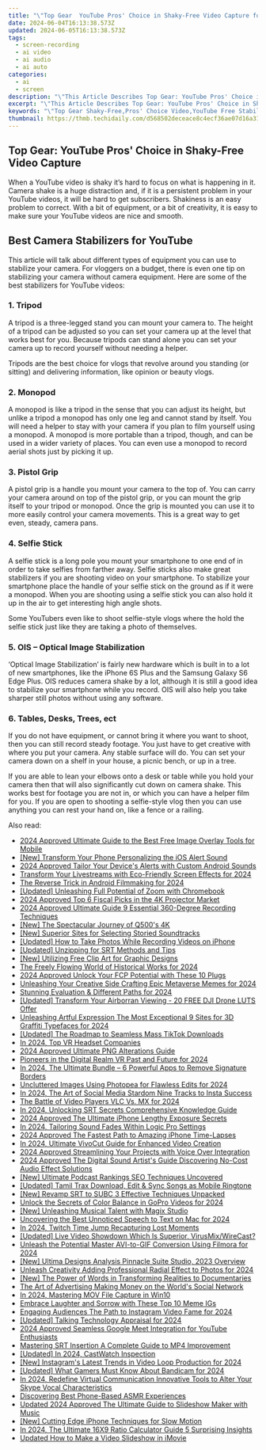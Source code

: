 ```yaml
---
title: "\"Top Gear  YouTube Pros' Choice in Shaky-Free Video Capture for 2024\""
date: 2024-06-04T16:13:38.573Z
updated: 2024-06-05T16:13:38.573Z
tags: 
  - screen-recording
  - ai video
  - ai audio
  - ai auto
categories: 
  - ai
  - screen
description: "\"This Article Describes Top Gear: YouTube Pros' Choice in Shaky-Free Video Capture for 2024\""
excerpt: "\"This Article Describes Top Gear: YouTube Pros' Choice in Shaky-Free Video Capture for 2024\""
keywords: "\"Top Gear Shaky-Free,Pros' Choice Video,YouTube Free Stabilize,Shaky-Free Gear Guide,Shaky Capture Solutions,Best Stabilized Videos,Top Channel No Shake\""
thumbnail: https://thmb.techidaily.com/d568502deceace8c4ecf36ae07d16a3133e76d13956dfbeb425d156edf1af5a5.png
---
```


## Top Gear: YouTube Pros' Choice in Shaky-Free Video Capture

When a YouTube video is shaky it’s hard to focus on what is happening in it. Camera shake is a huge distraction and, if it is a persistent problem in your YouTube videos, it will be hard to get subscribers. Shakiness is an easy problem to correct. With a bit of equipment, or a bit of creativity, it is easy to make sure your YouTube videos are nice and smooth.

## Best Camera Stabilizers for YouTube

This article will talk about different types of equipment you can use to stabilize your camera. For vloggers on a budget, there is even one tip on stabilizing your camera without camera equipment. Here are some of the best stabilizers for YouTube videos:

### 1\. Tripod

A tripod is a three-legged stand you can mount your camera to. The height of a tripod can be adjusted so you can set your camera up at the level that works best for you. Because tripods can stand alone you can set your camera up to record yourself without needing a helper.

Tripods are the best choice for vlogs that revolve around you standing (or sitting) and delivering information, like opinion or beauty vlogs.

### 2\. Monopod

A monopod is like a tripod in the sense that you can adjust its height, but unlike a tripod a monopod has only one leg and cannot stand by itself. You will need a helper to stay with your camera if you plan to film yourself using a monopod. A monopod is more portable than a tripod, though, and can be used in a wider variety of places. You can even use a monopod to record aerial shots just by picking it up.

### 3\. Pistol Grip

A pistol grip is a handle you mount your camera to the top of. You can carry your camera around on top of the pistol grip, or you can mount the grip itself to your tripod or monopod. Once the grip is mounted you can use it to more easily control your camera movements. This is a great way to get even, steady, camera pans.

### 4\. Selfie Stick

A selfie stick is a long pole you mount your smartphone to one end of in order to take selfies from farther away. Selfie sticks also make great stabilizers if you are shooting video on your smartphone. To stabilize your smartphone place the handle of your selfie stick on the ground as if it were a monopod. When you are shooting using a selfie stick you can also hold it up in the air to get interesting high angle shots.

Some YouTubers even like to shoot selfie-style vlogs where the hold the selfie stick just like they are taking a photo of themselves.

### 5\. OIS – Optical Image Stabilization

‘Optical Image Stabilization’ is fairly new hardware which is built in to a lot of new smartphones, like the iPhone 6S Plus and the Samsung Galaxy S6 Edge Plus. OIS reduces camera shake by a lot, although it is still a good idea to stabilize your smartphone while you record. OIS will also help you take sharper still photos without using any software.

### 6\. Tables, Desks, Trees, ect

If you do not have equipment, or cannot bring it where you want to shoot, then you can still record steady footage. You just have to get creative with where you put your camera. Any stable surface will do. You can set your camera down on a shelf in your house, a picnic bench, or up in a tree.

If you are able to lean your elbows onto a desk or table while you hold your camera then that will also significantly cut down on camera shake. This works best for footage you are not in, or which you can have a helper film for you. If you are open to shooting a selfie-style vlog then you can use anything you can rest your hand on, like a fence or a railing.

<ins class="adsbygoogle"
     style="display:block"
     data-ad-format="autorelaxed"
     data-ad-client="ca-pub-7571918770474297"
     data-ad-slot="1223367746"></ins>

<ins class="adsbygoogle"
     style="display:block"
     data-ad-format="autorelaxed"
     data-ad-client="ca-pub-7571918770474297"
     data-ad-slot="1223367746"></ins>



<ins class="adsbygoogle"
     style="display:block"
     data-ad-client="ca-pub-7571918770474297"
     data-ad-slot="8358498916"
     data-ad-format="auto"
     data-full-width-responsive="true"></ins>


<span class="atpl-alsoreadstyle">Also read:</span>
<div><ul>
<li><a href="https://some-guidance.techidaily.com/2024-approved-ultimate-guide-to-the-best-free-image-overlay-tools-for-mobile/"><u>2024 Approved  Ultimate Guide to the Best Free Image Overlay Tools for Mobile</u></a></li>
<li><a href="https://some-guidance.techidaily.com/new-transform-your-phone-personalizing-the-ios-alert-sound/"><u>[New] Transform Your Phone  Personalizing the iOS Alert Sound</u></a></li>
<li><a href="https://some-guidance.techidaily.com/2024-approved-tailor-your-devices-alerts-with-custom-android-sounds/"><u>2024 Approved  Tailor Your Device's Alerts with Custom Android Sounds</u></a></li>
<li><a href="https://some-guidance.techidaily.com/transform-your-livestreams-with-eco-friendly-screen-effects-for-2024/"><u>Transform Your Livestreams with Eco-Friendly Screen Effects for 2024</u></a></li>
<li><a href="https://some-guidance.techidaily.com/the-reverse-trick-in-android-filmmaking-for-2024/"><u>The Reverse Trick in Android Filmmaking for 2024</u></a></li>
<li><a href="https://some-guidance.techidaily.com/updated-unleashing-full-potential-of-zoom-with-chromebook/"><u>[Updated] Unleashing Full Potential of Zoom with Chromebook</u></a></li>
<li><a href="https://some-guidance.techidaily.com/2024-approved-top-6-fiscal-picks-in-the-4k-projector-market/"><u>2024 Approved  Top 6 Fiscal Picks in the 4K Projector Market</u></a></li>
<li><a href="https://some-guidance.techidaily.com/2024-approved-ultimate-guide-9-essential-360-degree-recording-techniques/"><u>2024 Approved  Ultimate Guide  9 Essential 360-Degree Recording Techniques</u></a></li>
<li><a href="https://some-guidance.techidaily.com/new-the-spectacular-journey-of-q500s-4k/"><u>[New] The Spectacular Journey of Q500's 4K</u></a></li>
<li><a href="https://some-guidance.techidaily.com/new-superior-sites-for-selecting-storied-soundtracks/"><u>[New] Superior Sites for Selecting Storied Soundtracks</u></a></li>
<li><a href="https://some-guidance.techidaily.com/updated-how-to-take-photos-while-recording-videos-on-iphone/"><u>[Updated] How to Take Photos While Recording Videos on iPhone</u></a></li>
<li><a href="https://some-guidance.techidaily.com/updated-unzipping-for-srt-methods-and-tips/"><u>[Updated] Unzipping for SRT  Methods and Tips</u></a></li>
<li><a href="https://some-guidance.techidaily.com/new-utilizing-free-clip-art-for-graphic-designs/"><u>[New] Utilizing Free Clip Art for Graphic Designs</u></a></li>
<li><a href="https://some-guidance.techidaily.com/the-freely-flowing-world-of-historical-works-for-2024/"><u>The Freely Flowing World of Historical Works for 2024</u></a></li>
<li><a href="https://some-guidance.techidaily.com/2024-approved-unlock-your-fcp-potential-with-these-10-plugs/"><u>2024 Approved  Unlock Your FCP Potential with These 10 Plugs</u></a></li>
<li><a href="https://some-guidance.techidaily.com/unleashing-your-creative-side-crafting-epic-metaverse-memes-for-2024/"><u>Unleashing Your Creative Side  Crafting Epic Metaverse Memes for 2024</u></a></li>
<li><a href="https://some-guidance.techidaily.com/stunning-evaluation-and-different-paths-for-2024/"><u>Stunning Evaluation & Different Paths for 2024</u></a></li>
<li><a href="https://some-guidance.techidaily.com/updated-transform-your-airborran-viewing-20-free-dji-drone-luts-offer/"><u>[Updated] Transform Your Airborran Viewing - 20 FREE DJI Drone LUTS Offer</u></a></li>
<li><a href="https://some-guidance.techidaily.com/unleashing-artful-expression-the-most-exceptional-9-sites-for-3d-graffiti-typefaces-for-2024/"><u>Unleashing Artful Expression  The Most Exceptional 9 Sites for 3D Graffiti Typefaces for 2024</u></a></li>
<li><a href="https://some-guidance.techidaily.com/updated-the-roadmap-to-seamless-mass-tiktok-downloads/"><u>[Updated] The Roadmap to Seamless Mass TikTok Downloads</u></a></li>
<li><a href="https://some-guidance.techidaily.com/in-2024-top-vr-headset-companies/"><u>In 2024, Top VR Headset Companies</u></a></li>
<li><a href="https://some-guidance.techidaily.com/2024-approved-ultimate-png-alterations-guide/"><u>2024 Approved  Ultimate PNG Alterations Guide</u></a></li>
<li><a href="https://some-guidance.techidaily.com/pioneers-in-the-digital-realm-vr-past-and-future-for-2024/"><u>Pioneers in the Digital Realm  VR Past and Future for 2024</u></a></li>
<li><a href="https://some-guidance.techidaily.com/in-2024-the-ultimate-bundle-6-powerful-apps-to-remove-signature-borders/"><u>In 2024, The Ultimate Bundle – 6 Powerful Apps to Remove Signature Borders</u></a></li>
<li><a href="https://some-guidance.techidaily.com/uncluttered-images-using-photopea-for-flawless-edits-for-2024/"><u>Uncluttered Images  Using Photopea for Flawless Edits for 2024</u></a></li>
<li><a href="https://some-guidance.techidaily.com/in-2024-the-art-of-social-media-stardom-nine-tracks-to-insta-success/"><u>In 2024, The Art of Social Media Stardom  Nine Tracks to Insta Success</u></a></li>
<li><a href="https://some-guidance.techidaily.com/the-battle-of-video-players-vlc-vs-mx-for-2024/"><u>The Battle of Video Players  VLC Vs. MX for 2024</u></a></li>
<li><a href="https://some-guidance.techidaily.com/in-2024-unlocking-srt-secrets-comprehensive-knowledge-guide/"><u>In 2024, Unlocking SRT Secrets  Comprehensive Knowledge Guide</u></a></li>
<li><a href="https://some-guidance.techidaily.com/2024-approved-the-ultimate-iphone-lengthy-exposure-secrets/"><u>2024 Approved  The Ultimate iPhone Lengthy Exposure Secrets</u></a></li>
<li><a href="https://some-guidance.techidaily.com/in-2024-tailoring-sound-fades-within-logic-pro-settings/"><u>In 2024, Tailoring Sound Fades Within Logic Pro Settings</u></a></li>
<li><a href="https://some-guidance.techidaily.com/2024-approved-the-fastest-path-to-amazing-iphone-time-lapses/"><u>2024 Approved  The Fastest Path to Amazing iPhone Time-Lapses</u></a></li>
<li><a href="https://some-guidance.techidaily.com/in-2024-ultimate-vivocut-guide-for-enhanced-video-creation/"><u>In 2024, Ultimate VivoCut Guide for Enhanced Video Creation</u></a></li>
<li><a href="https://some-guidance.techidaily.com/2024-approved-streamlining-your-projects-with-voice-over-integration/"><u>2024 Approved  Streamlining Your Projects with Voice Over Integration</u></a></li>
<li><a href="https://some-guidance.techidaily.com/2024-approved-the-digital-sound-artists-guide-discovering-no-cost-audio-effect-solutions/"><u>2024 Approved  The Digital Sound Artist's Guide  Discovering No-Cost Audio Effect Solutions</u></a></li>
<li><a href="https://some-guidance.techidaily.com/new-ultimate-podcast-rankings-seo-techniques-uncovered/"><u>[New] Ultimate Podcast Rankings  SEO Techniques Uncovered</u></a></li>
<li><a href="https://some-guidance.techidaily.com/updated-tamil-trax-download-edit-and-sync-songs-as-mobile-ringtone/"><u>[Updated] Tamil Trax  Download, Edit & Sync Songs as Mobile Ringtone</u></a></li>
<li><a href="https://some-guidance.techidaily.com/new-revamp-srt-to-subc-3-effective-techniques-unpacked/"><u>[New] Revamp SRT to SUBC  3 Effective Techniques Unpacked</u></a></li>
<li><a href="https://some-guidance.techidaily.com/unlock-the-secrets-of-color-balance-in-gopro-videos-for-2024/"><u>Unlock the Secrets of Color Balance in GoPro Videos for 2024</u></a></li>
<li><a href="https://some-guidance.techidaily.com/new-unleashing-musical-talent-with-magix-studio/"><u>[New] Unleashing Musical Talent with Magix Studio</u></a></li>
<li><a href="https://some-guidance.techidaily.com/uncovering-the-best-unnoticed-speech-to-text-on-mac-for-2024/"><u>Uncovering the Best Unnoticed Speech to Text on Mac for 2024</u></a></li>
<li><a href="https://some-guidance.techidaily.com/in-2024-twitch-time-jump-recapturing-lost-moments/"><u>In 2024, Twitch Time Jump  Recapturing Lost Moments</u></a></li>
<li><a href="https://some-guidance.techidaily.com/updated-live-video-showdown-which-is-superior-virusmixwirecast/"><u>[Updated] Live Video Showdown  Which Is Superior, VirusMix/WireCast?</u></a></li>
<li><a href="https://some-guidance.techidaily.com/unleash-the-potential-master-avi-to-gif-conversion-using-filmora-for-2024/"><u>Unleash the Potential  Master AVI-to-GIF Conversion Using Filmora for 2024</u></a></li>
<li><a href="https://some-guidance.techidaily.com/new-ultima-designs-analysis-pinnacle-suite-studio-2023-overview/"><u>[New] Ultima Designs Analysis  Pinnacle Suite Studio, 2023 Overview</u></a></li>
<li><a href="https://some-guidance.techidaily.com/unleash-creativity-adding-professional-radial-effect-to-photos-for-2024/"><u>Unleash Creativity  Adding Professional Radial Effect to Photos for 2024</u></a></li>
<li><a href="https://some-guidance.techidaily.com/new-the-power-of-words-in-transforming-realities-to-documentaries/"><u>[New] The Power of Words in Transforming Realities to Documentaries</u></a></li>
<li><a href="https://facebook-video-content.techidaily.com/the-art-of-advertising-making-money-on-the-worlds-social-network/"><u>The Art of Advertising  Making Money on the World's Social Network</u></a></li>
<li><a href="https://on-screen-recording.techidaily.com/in-2024-mastering-mov-file-capture-in-win10/"><u>In 2024, Mastering MOV File Capture in Win10</u></a></li>
<li><a href="https://instagram-video-files.techidaily.com/embrace-laughter-and-sorrow-with-these-top-10-meme-igs/"><u>Embrace Laughter and Sorrow with These Top 10 Meme IGs</u></a></li>
<li><a href="https://instagram-video-files.techidaily.com/engaging-audiences-the-path-to-instagram-video-fame-for-2024/"><u>Engaging Audiences  The Path to Instagram Video Fame for 2024</u></a></li>
<li><a href="https://screen-activity-recording.techidaily.com/updated-talking-technology-appraisal-for-2024/"><u>[Updated] Talking Technology Appraisal for 2024</u></a></li>
<li><a href="https://youtube-help.techidaily.com/2024-approved-seamless-google-meet-integration-for-youtube-enthusiasts/"><u>2024 Approved  Seamless Google Meet Integration for YouTube Enthusiasts</u></a></li>
<li><a href="https://extra-resources.techidaily.com/mastering-srt-insertion-a-complete-guide-to-mp4-improvement/"><u>Mastering SRT Insertion  A Complete Guide to MP4 Improvement</u></a></li>
<li><a href="https://on-screen-recording.techidaily.com/updated-in-2024-castwatch-inspection/"><u>[Updated] In 2024, CastWatch Inspection</u></a></li>
<li><a href="https://instagram-clips.techidaily.com/new-instagrams-latest-trends-in-video-loop-production-for-2024/"><u>[New] Instagram's Latest Trends in Video Loop Production for 2024</u></a></li>
<li><a href="https://visual-screen-recording.techidaily.com/updated-what-gamers-must-know-about-bandicam-for-2024/"><u>[Updated] What Gamers Must Know About Bandicam for 2024</u></a></li>
<li><a href="https://audio-shaping.techidaily.com/in-2024-redefine-virtual-communication-innovative-tools-to-alter-your-skype-vocal-characteristics/"><u>In 2024, Redefine Virtual Communication Innovative Tools to Alter Your Skype Vocal Characteristics</u></a></li>
<li><a href="https://youtube-video-recordings.techidaily.com/discovering-best-phone-based-asmr-experiences/"><u>Discovering Best Phone-Based ASMR Experiences</u></a></li>
<li><a href="https://ai-video-editing.techidaily.com/updated-2024-approved-the-ultimate-guide-to-slideshow-maker-with-music/"><u>Updated 2024 Approved The Ultimate Guide to Slideshow Maker with Music</u></a></li>
<li><a href="https://visual-screen-recording.techidaily.com/new-cutting-edge-iphone-techniques-for-slow-motion/"><u>[New] Cutting Edge iPhone Techniques for Slow Motion</u></a></li>
<li><a href="https://ai-driven-video-production.techidaily.com/in-2024-the-ultimate-16x9-ratio-calculator-guide-5-surprising-insights/"><u>In 2024, The Ultimate 16X9 Ratio Calculator Guide 5 Surprising Insights</u></a></li>
<li><a href="https://ai-editing-video.techidaily.com/updated-how-to-make-a-video-slideshow-in-imovie/"><u>Updated How to Make a Video Slideshow in iMovie</u></a></li>
</ul></div>
